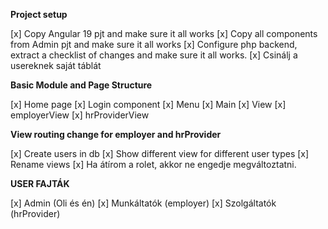 **Project setup**

[x] Copy Angular 19 pjt and make sure it all works
[x] Copy all components from Admin pjt and make sure it all works
[x] Configure php backend, extract a checklist of changes and make sure it all works.
[x] Csinálj a usereknek saját táblát

**Basic Module and Page Structure**

[x] Home page 
[x] Login component
[x] Menu
[x] Main
[x] View
[x] employerView
[x] hrProviderView


**View routing change for employer and hrProvider**

[x] Create users in db
[x] Show different view for different user types
[x] Rename views
[x] Ha átírom a rolet, akkor ne engedje megváltoztatni.

**USER FAJTÁK**

[x] Admin (Oli és én)
[x] Munkáltatók (employer)
[x] Szolgáltatók (hrProvider)




